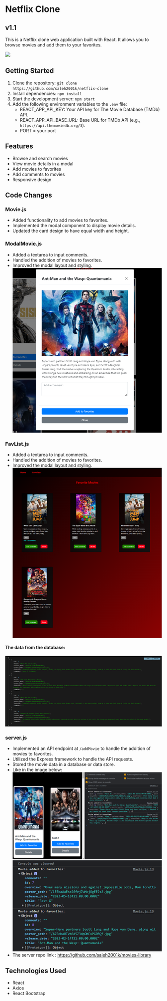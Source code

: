 # Netflix Clone 
## v1.1

This is a Netflix clone web application built with React. It allows you to browse movies and add them to your favorites.

![](./src/assets/Capture3.png)


## Getting Started

1. Clone the repository: `git clone https://github.com/saleh2001k/netflix-clone`
2. Install dependencies: `npm install`
3. Start the development server: `npm start`
4. Add the following environment variables to the `.env` file:
   - REACT_APP_API_KEY: Your API key for The Movie Database (TMDb) API.
   - REACT_APP_API_BASE_URL: Base URL for TMDb API (e.g., `https://api.themoviedb.org/3`).
   - PORT = your port

## Features

- Browse and search movies
- View movie details in a modal
- Add movies to favorites
- Add comments to movies
- Responsive design

## Code Changes

### Movie.js

- Added functionality to add movies to favorites.
- Implemented the modal component to display movie details.
- Updated the card design to have equal width and height.

### ModalMovie.js

- Added a textarea to input comments.
- Handled the addition of movies to favorites.
- Improved the modal layout and styling.
![](./src/assets/Capture.PNG)

### FavList.js

- Added a textarea to input comments.
- Handled the addition of movies to favorites.
- Improved the modal layout and styling.
![](./src/assets/Capture5.png)
#### The data from the database:
![](./src/assets/Capture6.png)



### server.js

- Implemented an API endpoint at `/addMovie` to handle the addition of movies to favorites.
- Utilized the Express framework to handle the API requests.
- Stored the movie data in a database or data store.
- Like in the image below:
![](./src/assets/Capture2.PNG)
![](./src/assets/Capture4.PNG)
- The server repo link : https://github.com/saleh2001k/movies-library
## Technologies Used

- React
- Axios
- React Bootstrap

